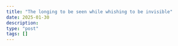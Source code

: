 ```yaml
---
title: "The longing to be seen while whishing to be invisible"
date: 2025-01-30 
description: 
type: "post"  
tags: []
---
```


